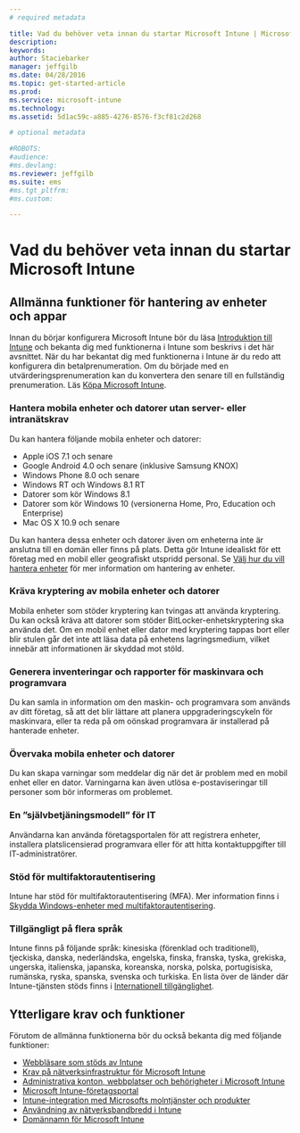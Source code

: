 ```yaml
---
# required metadata

title: Vad du behöver veta innan du startar Microsoft Intune | Microsoft Intune
description:
keywords:
author: Staciebarker
manager: jeffgilb
ms.date: 04/28/2016
ms.topic: get-started-article
ms.prod:
ms.service: microsoft-intune
ms.technology:
ms.assetid: 5d1ac59c-a885-4276-8576-f3cf81c2d268

# optional metadata

#ROBOTS:
#audience:
#ms.devlang:
ms.reviewer: jeffgilb
ms.suite: ems
#ms.tgt_pltfrm:
#ms.custom:

---
```


# Vad du behöver veta innan du startar Microsoft Intune

## Allmänna funktioner för hantering av enheter och appar
Innan du börjar konfigurera Microsoft Intune bör du läsa [Introduktion till Intune](/intune/understand-explore/introduction-to-microsoft-intune) och bekanta dig med funktionerna i Intune som beskrivs i det här avsnittet. När du har bekantat dig med funktionerna i Intune är du redo att konfigurera din betalprenumeration. Om du började med en utvärderingsprenumeration kan du konvertera den senare till en fullständig prenumeration. Läs [Köpa Microsoft Intune](http://www.microsoft.com/en-us/server-cloud/products/microsoft-intune/Purchasing.aspx).

### Hantera mobila enheter och datorer utan server- eller intranätskrav
Du kan hantera följande mobila enheter och datorer:

-   Apple iOS 7.1 och senare
-   Google Android 4.0 och senare (inklusive Samsung KNOX)
-   Windows Phone 8.0 och senare
-   Windows RT och Windows 8.1 RT
-   Datorer som kör Windows 8.1
-   Datorer som kör Windows 10 (versionerna Home, Pro, Education och Enterprise)
-   Mac OS X 10.9 och senare

Du kan hantera dessa enheter och datorer även om enheterna inte är anslutna till en domän eller finns på plats. Detta gör Intune idealiskt för ett företag med en mobil eller geografiskt utspridd personal. Se [Välj hur du vill hantera enheter](/Intune/Deploy-use/choose-how-to-manage-devices) för mer information om hantering av enheter.

### Kräva kryptering av mobila enheter och datorer
Mobila enheter som stöder kryptering kan tvingas att använda kryptering. Du kan också kräva att datorer som stöder BitLocker-enhetskryptering ska använda det. Om en mobil enhet eller dator med kryptering tappas bort eller blir stulen går det inte att läsa data på enhetens lagringsmedium, vilket innebär att informationen är skyddad mot stöld.

### Generera inventeringar och rapporter för maskinvara och programvara
Du kan samla in information om den maskin- och programvara som används av ditt företag, så att det blir lättare att planera uppgraderingscykeln för maskinvara, eller ta reda på om oönskad programvara är installerad på hanterade enheter.

### Övervaka mobila enheter och datorer
Du kan skapa varningar som meddelar dig när det är problem med en mobil enhet eller en dator. Varningarna kan även utlösa e-postaviseringar till personer som bör informeras om problemet.

### En ”självbetjäningsmodell” för IT
Användarna kan använda företagsportalen för att registrera enheter, installera platslicensierad programvara eller för att hitta kontaktuppgifter till IT-administratörer.

### Stöd för multifaktorautentisering
Intune har stöd för multifaktorautentisering (MFA). Mer information finns i [Skydda Windows-enheter med multifaktorautentisering](/intune/deploy-use/protect-windows-devices-with-multi-factor-authentication).

### Tillgängligt på flera språk
Intune finns på följande språk: kinesiska (förenklad och traditionell), tjeckiska, danska, nederländska, engelska, finska, franska, tyska, grekiska, ungerska, italienska, japanska, koreanska, norska, polska, portugisiska, rumänska, ryska, spanska, svenska och turkiska. En lista över de länder där Intune-tjänsten stöds finns i [Internationell tillgänglighet](https://products.office.com/en-us/business/international-availability).

## Ytterligare krav och funktioner   
Förutom de allmänna funktionerna bör du också bekanta dig med följande funktioner:

- [Webbläsare som stöds av Intune](supported-web-browsers.md)</br>
- [Krav på nätverksinfrastruktur för Microsoft Intune](network-infrastructure-requirements-for-microsoft-intune.md)</br>
- [Administrativa konton, webbplatser och behörigheter i Microsoft Intune](administrative-accounts-websites-perms.md)</br>
- [Microsoft Intune-företagsportal](microsoft-intune-company-portal.md)</br>
- [Intune-integration med Microsofts molntjänster och produkter](integration-with-cloud-services.md)</br>
- [Användning av nätverksbandbredd i Intune](network-bandwidth-use.md)</br>
- [Domännamn för Microsoft Intune](domain-names-for-microsoft-intune.md)


<!--HONumber=May16_HO4-->



